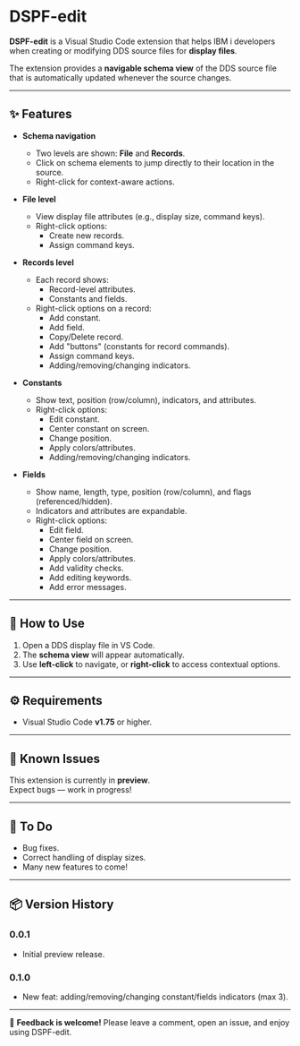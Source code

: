 # DSPF-edit

**DSPF-edit** is a Visual Studio Code extension that helps IBM i developers when creating or modifying DDS source files for **display files**.

The extension provides a **navigable schema view** of the DDS source file that is automatically updated whenever the source changes.

---

## ✨ Features

- **Schema navigation**
  - Two levels are shown: **File** and **Records**.
  - Click on schema elements to jump directly to their location in the source.
  - Right-click for context-aware actions.

- **File level**
  - View display file attributes (e.g., display size, command keys).
  - Right-click options:
    - Create new records.
    - Assign command keys.

- **Records level**
  - Each record shows:
    - Record-level attributes.
    - Constants and fields.
  - Right-click options on a record:
    - Add constant.
    - Add field.
    - Copy/Delete record.
    - Add "buttons" (constants for record commands).
    - Assign command keys.
    - Adding/removing/changing indicators.

- **Constants**
  - Show text, position (row/column), indicators, and attributes.
  - Right-click options:
    - Edit constant.
    - Center constant on screen.
    - Change position.
    - Apply colors/attributes.
    - Adding/removing/changing indicators.

- **Fields**
  - Show name, length, type, position (row/column), and flags (referenced/hidden).
  - Indicators and attributes are expandable.
  - Right-click options:
    - Edit field.
    - Center field on screen.
    - Change position.
    - Apply colors/attributes.
    - Add validity checks.
    - Add editing keywords.
    - Add error messages.

---

## 🚀 How to Use

1. Open a DDS display file in VS Code.  
2. The **schema view** will appear automatically.  
3. Use **left-click** to navigate, or **right-click** to access contextual options.  

---

## ⚙️ Requirements

- Visual Studio Code **v1.75** or higher.

---

## 🐞 Known Issues

This extension is currently in **preview**.  
Expect bugs — work in progress!

---

## 📝 To Do

- Bug fixes.  
- Correct handling of display sizes.  
- Many new features to come!  

---

## 📦 Version History

### 0.0.1
- Initial preview release.  

### 0.1.0
- New feat: adding/removing/changing constant/fields indicators (max 3).  

---

💬 **Feedback is welcome!** Please leave a comment, open an issue, and enjoy using DSPF-edit.
